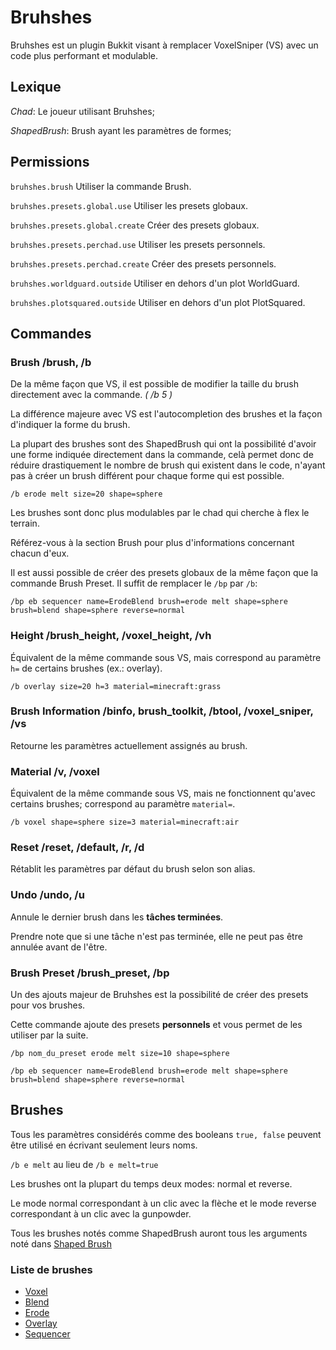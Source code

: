 # Bruhshes

Bruhshes est un plugin Bukkit visant à remplacer VoxelSniper (VS) avec un code plus performant et modulable.

## Lexique

*Chad*: Le joueur utilisant Bruhshes;

*ShapedBrush*: Brush ayant les paramètres de formes;

## Permissions

`bruhshes.brush` Utiliser la commande Brush.

`bruhshes.presets.global.use` Utiliser les presets globaux.

`bruhshes.presets.global.create` Créer des presets globaux.

`bruhshes.presets.perchad.use` Utiliser les presets personnels.

`bruhshes.presets.perchad.create` Créer des presets personnels.

`bruhshes.worldguard.outside` Utiliser en dehors d'un plot WorldGuard.

`bruhshes.plotsquared.outside` Utiliser en dehors d'un plot PlotSquared.

## Commandes

### Brush /brush, /b
De la même façon que VS, il est possible de modifier la taille du brush directement avec la commande. *( /b 5 )*

La différence majeure avec VS est l'autocompletion des brushes et la façon d'indiquer la forme du brush.

La plupart des brushes sont des ShapedBrush qui ont la possibilité d'avoir une forme indiquée directement dans la commande, celà permet donc de réduire drastiquement le nombre de brush qui existent dans le code, n'ayant pas à créer un brush différent pour chaque forme qui est possible.

`/b erode melt size=20 shape=sphere`

Les brushes sont donc plus modulables par le chad qui cherche à flex le terrain.

Référez-vous à la section Brush pour plus d'informations concernant chacun d'eux.

Il est aussi possible de créer des presets globaux de la même façon que la commande Brush Preset. Il suffit de remplacer le `/bp` par `/b`:

`/bp eb sequencer name=ErodeBlend brush=erode melt shape=sphere brush=blend shape=sphere reverse=normal`

### Height /brush_height, /voxel_height, /vh
Équivalent de la même commande sous VS, mais correspond au paramètre `h=` de certains brushes (ex.: overlay).

`/b overlay size=20 h=3 material=minecraft:grass`

### Brush Information /binfo, brush_toolkit, /btool, /voxel_sniper, /vs
Retourne les paramètres actuellement assignés au brush.

### Material /v, /voxel
Équivalent de la même commande sous VS, mais ne fonctionnent qu'avec certains brushes; correspond au paramètre `material=`.

`/b voxel shape=sphere size=3 material=minecraft:air`

### Reset /reset, /default, /r, /d
Rétablit les paramètres par défaut du brush selon son alias.

### Undo /undo, /u
Annule le dernier brush dans les **tâches terminées**.

Prendre note que si une tâche n'est pas terminée, elle ne peut pas être annulée avant de l'être.

### Brush Preset /brush_preset, /bp
Un des ajouts majeur de Bruhshes est la possibilité de créer des presets pour vos brushes.

Cette commande ajoute des presets **personnels** et vous permet de les utiliser par la suite.

`/bp nom_du_preset erode melt size=10 shape=sphere`

`/bp eb sequencer name=ErodeBlend brush=erode melt shape=sphere brush=blend shape=sphere reverse=normal`

## Brushes

Tous les paramètres considérés comme des booleans `true, false` peuvent être utilisé en écrivant seulement leurs noms.

`/b e melt` au lieu de `/b e melt=true`

Les brushes ont la plupart du temps deux modes: normal et reverse.

Le mode normal correspondant à un clic avec la flèche et le mode reverse correspondant à un clic avec la gunpowder.

Tous les brushes notés comme ShapedBrush auront tous les arguments noté dans [Shaped Brush](brushes/ShapedBrush.md)

### Liste de brushes

- [Voxel](brushes/voxel.md)
- [Blend](brushes/blend.md)
- [Erode](brushes/erode.md)
- [Overlay](brushes/overlay.md)
- [Sequencer](brushes/sequencer.md)